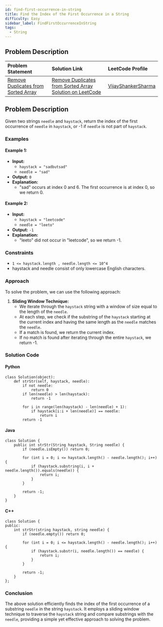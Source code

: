 ```yaml
---
id: find-first-occurrence-in-string
title: Find the Index of the First Occurrence in a String
difficulty: Easy
sidebar_label: FindFirstOccurrenceInString
tags:
  - String
---
```


## Problem Description

| Problem Statement                                                                                           | Solution Link                                                                                                                               | LeetCode Profile                                   |
| :----------------------------------------------------------------------------------------------------------- | :------------------------------------------------------------------------------------------------------------------------------------------ | :------------------------------------------------- |
| [Remove Duplicates from Sorted Array](https://leetcode.com/problems/find-the-index-of-the-first-occurrence-in-a-string/)                                         | [Remove Duplicates from Sorted Array Solution on LeetCode](https://leetcode.com/problems/find-the-index-of-the-first-occurrence-in-a-string/solutions/) | [VijayShankerSharma](https://leetcode.com/u/darkknight648/) |

## Problem Description

Given two strings `needle` and `haystack`, return the index of the first occurrence of `needle` in `haystack`, or -1 if `needle` is not part of `haystack`.

### Examples

#### Example 1:

- **Input:** 
  - `haystack = "sadbutsad"`
  - `needle = "sad"`
- **Output:** `0`
- **Explanation:** 
  - "sad" occurs at index 0 and 6. The first occurrence is at index 0, so we return 0.

#### Example 2:

- **Input:** 
  - `haystack = "leetcode"`
  - `needle = "leeto"`
- **Output:** `-1`
- **Explanation:** 
  - "leeto" did not occur in "leetcode", so we return -1.

### Constraints

- `1 <= haystack.length , needle.length <= 10^4 `
- haystack and needle consist of only lowercase English characters.

### Approach

To solve the problem, we can use the following approach:

1. **Sliding Window Technique:**
   - We iterate through the `haystack` string with a window of size equal to the length of the `needle`.
   - At each step, we check if the substring of the `haystack` starting at the current index and having the same length as the `needle` matches the `needle`.
   - If a match is found, we return the current index.
   - If no match is found after iterating through the entire `haystack`, we return -1.

### Solution Code

#### Python

```
class Solution(object):
    def strStr(self, haystack, needle):     
        if not needle:
            return 0
        if len(needle) > len(haystack):
            return -1
        
        for i in range(len(haystack) - len(needle) + 1):
            if haystack[i:i + len(needle)] == needle:
                return i
        return -1
```

#### Java

```
class Solution {
    public int strStr(String haystack, String needle) {
        if (needle.isEmpty()) return 0;
        
        for (int i = 0; i <= haystack.length() - needle.length(); i++) {
            if (haystack.substring(i, i + needle.length()).equals(needle)) {
                return i;
            }
        }
        
        return -1;
    }
}
```

#### C++

```
class Solution {
public:
    int strStr(string haystack, string needle) {
        if (needle.empty()) return 0;
        
        for (int i = 0; i <= haystack.length() - needle.length(); i++) {
            if (haystack.substr(i, needle.length()) == needle) {
                return i;
            }
        }
        
        return -1;
    }
};
```

### Conclusion

The above solution efficiently finds the index of the first occurrence of a substring `needle` in the string `haystack`. It employs a sliding window technique to traverse the `haystack` string and compare substrings with the `needle`, providing a simple yet effective approach to solving the problem.

